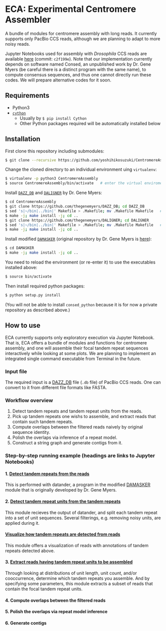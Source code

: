 # ECA: Experimental Centromere Assembler

A bundle of modules for centromere assembly with long reads. It currently supports only PacBio CCS reads, although we are planning to adapt to more noisy reads.

Jupyter Notebooks used for assembly with _Drosophila_ CCS reads are available [here](https://mlab.cb.k.u-tokyo.ac.jp/~yoshihiko_s/jupyter_nbs_for_submission_1210.zip) (commit: `c2f199e`). Note that our implementation currently depends on software named Consed, an unpublished work by Dr. Gene Myers (be careful there is a distinct program with the same name), to compute consensus sequences, and thus one cannot directly run these codes. We will prepare alternative codes for it soon.

## Requirements

- Python3
- [`cython`](https://cython.readthedocs.io/en/latest/src/quickstart/install.html)
  - Usually by `$ pip install Cython`
  - Other Python packages required will be automatically installed below

## Installation

First clone this repository including submodules:

```bash
$ git clone --recursive https://github.com/yoshihikosuzuki/CentromereAssembly
```

Change the cloned directory to an individual environment uing `virtualenv`:

```bash
$ virtualenv -p python3 CentromereAssembly
$ source CentromereAssembly/bin/activate   # enter the virtual enviroment
```

Install [`DAZZ_DB`](https://github.com/thegenemyers/DAZZ_DB) and [`DALIGNER`](https://github.com/thegenemyers/DALIGNER) by Dr. Gene Myers:

```bash
$ cd CentromereAssembly
$ git clone https://github.com/thegenemyers/DAZZ_DB; cd DAZZ_DB
$ sed 's|~/bin|../bin|' Makefile > .Makefile; mv .Makefile Makefile   # change install dir
$ make -j; make install -j; cd ..
$ git clone https://github.com/thegenemyers/DALIGNER; cd DALIGNER
$ sed 's|~/bin|../bin|' Makefile > .Makefile; mv .Makefile Makefile   # change install dir
$ make -j; make install -j; cd ..
```

Install modified [`DAMASKER`](https://github.com/yoshihikosuzuki/DAMASKER) (original repository by Dr. Gene Myers is [here](https://github.com/thegenemyers/DAMASKER)):

```bash
$ cd DAMASKER
$ make -j; make install -j; cd ..
```

You need to reload the environment (or re-enter it) to use the executables installed above:

```bash
$ source bin/activate
```

Then install required python packages:

```bash
$ python setup.py install
```

(You will not be able to install `consed_python` because it is for now a private repository as described above.)

## How to use

ECA currently supports only exploratory execution via Jupyter Notebook. That is, ECA offers a bundle of modules and functions for centromere assembly, and one will assemble their focal tandem repeat sequences interactively while looking at some plots. We are planning to implement an integrated single command executable from Terminal in the future.

### Input file

The required input is a [DAZZ_DB](https://github.com/thegenemyers/DAZZ_DB) file (`.db` file) of PacBio CCS reads. One can convert to it from different file formats like FASTA.

### Workflow overview

1. Detect tandem repeats and tandem repeat units from the reads.
1. Pick up tandem repeats one wishs to assemble, and extract reads that contain such tandem repeats.
1. Compute overlaps between the filtered reads naively by original sequence identity.
1. Polish the overlaps via inference of a repeat model.
1. Construct a string graph and generate contigs from it.

### Step-by-step running example (headings are links to Jupyter Notebooks)

#### 1. [Detect tandem repeats from the reads](https://nbviewer.jupyter.org/github/yoshihikosuzuki/ECA_docs/blob/master/1.%20datander.ipynb)

This is performed with datander, a program in the modified [DAMASKER](https://github.com/yoshihikosuzuki/DAMASKER) module that is originally developed by Dr. Gene Myers.

#### 2. [Detect tandem repeat units from the tandem repeats](https://nbviewer.jupyter.org/github/yoshihikosuzuki/ECA_docs/blob/master/2.%20datruf.ipynb)

This module recieves the output of datander, and split each tandem repeat into a set of unit sequences. Several filterings, e.g. removing noisy units, are applied during it.

#### [Visualize how tandem repeats are detected from reads](https://nbviewer.jupyter.org/github/yoshihikosuzuki/ECA_docs/blob/master/3.%20ReadViewer.ipynb)

This module offers a visualization of reads with annotations of tandem repeats detected above.

#### 3. [Extract reads having tandem repeat units to be assembled](https://nbviewer.jupyter.org/github/yoshihikosuzuki/ECA_docs/blob/master/4.%20TRReadFilter.ipynb)

Through looking at distributions of unit length, unit count, and/or cooccurrence, determine which tandem repeats you assemble. And by specifying some parameters, this module extracts a subset of reads that contain the focal tandem repeat units.

#### 4. Compute overlaps between the filtered reads

#### 5. Polish the overlaps via repeat model inference

#### 6. Generate contigs
